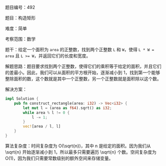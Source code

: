 题目编号：492

题目：构造矩形

难度：简单

考察范围：数学

题干：给定一个面积为 `area` 的正整数，找到两个正整数 `L` 和 `W`，使得 `L * W = area` 且 `L >= W`，并返回它们的长度和宽度。

解题思路：题目要求找到两个正整数，使得它们的乘积等于给定的面积，并且它们的差最小。因此，我们可以从面积的平方根开始，逐渐减小到 1，找到第一个能够整除面积的数，这个数就是其中一个正整数，另一个正整数就是面积除以这个数。

解决方案：

```rust
impl Solution {
    pub fn construct_rectangle(area: i32) -> Vec<i32> {
        let mut l = (area as f64).sqrt() as i32;
        while area % l != 0 {
            l -= 1;
        }
        vec![area / l, l]
    }
}
```

算法复杂度：时间复杂度为 O(\sqrt{n})，其中 n 是给定的面积。因为我们从 \sqrt{n} 开始逐渐减小到 1，所以最多只需要遍历 \sqrt{n} 个数。空间复杂度为 O(1)，因为我们只需要常数级别的额外空间来存储变量。